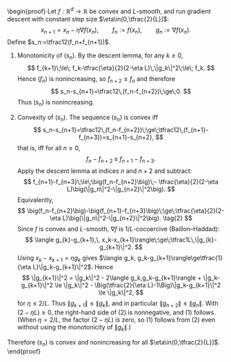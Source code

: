 \begin{proof}
Let $f:\mathbb{R}^d\to\mathbb{R}$ be convex and $L$-smooth, and run gradient descent with constant step size $\eta\in(0,\tfrac{2}{L}]$:
$$
 x_{n+1}=x_n-\eta\nabla f(x_n),\qquad f_n:=f(x_n),\qquad g_n:=\nabla f(x_n).
$$
Define $s_n:=\tfrac12(f_n+f_{n+1})$.

1) Monotonicity of $(s_n)$. By the descent lemma, for any $k\ge0$,
$$
 f_{k+1}\;\le\; f_k-\tfrac{\eta}{2}(2-\eta L)\,\|g_k\|^2\;\le\; f_k.
$$
Hence $(f_n)$ is nonincreasing, so $f_{n+2}\le f_n$ and therefore
$$
 s_n-s_{n+1}=\tfrac12\,(f_n-f_{n+2})\;\ge\;0.
$$
Thus $(s_n)$ is nonincreasing.

2) Convexity of $(s_n)$. The sequence $(s_n)$ is convex iff
$$
 s_n-s_{n+1}=\tfrac12\,(f_n-f_{n+2})\;\ge\;\tfrac12\,(f_{n+1}-f_{n+3})=s_{n+1}-s_{n+2},
$$
that is, iff for all $n\ge0$,
$$
 f_n-f_{n+2}\;\ge\; f_{n+1}-f_{n+3}. \tag{1}
$$
Apply the descent lemma at indices $n$ and $n+2$ and subtract:
$$
 f_{n+1}-f_{n+3}\;\le\;\big(f_n-f_{n+2}\big)\;-
 \tfrac{\eta}{2}(2-\eta L)\big(\|g_n\|^2-\|g_{n+2}\|^2\big).
$$
Equivalently,
$$
 \big(f_n-f_{n+2}\big)-\big(f_{n+1}-f_{n+3}\big)\;\ge\;\tfrac{\eta}{2}(2-\eta L)\big(\|g_n\|^2-\|g_{n+2}\|^2\big). \tag{2}
$$
Since $f$ is convex and $L$-smooth, $\nabla f$ is $1/L$-cocoercive (Baillon–Haddad):
$$
 \langle g_{k}-g_{k+1},\, x_k-x_{k+1}\rangle\;\ge\;\tfrac1L\,\|g_{k}-g_{k+1}\|^2.
$$
Using $x_k-x_{k+1}=\eta g_k$ gives $\langle g_k, g_k-g_{k+1}\rangle\ge\tfrac{1}{\eta L}\|g_k-g_{k+1}\|^2$. Hence
$$
\|g_{k+1}\|^2 = \|g_k\|^2 - 2\langle g_k,g_k-g_{k+1}\rangle + \|g_k-g_{k+1}\|^2
\le \|g_k\|^2 - \Big(\tfrac{2}{\eta L}-1\Big)\|g_k-g_{k+1}\|^2 \le \|g_k\|^2,
$$
for $\eta\le 2/L$. Thus $\|g_{k+1}\|\le\|g_k\|$, and in particular $\|g_{n+2}\|\le\|g_n\|$. With $(2-\eta L)\ge0$, the right-hand side of (2) is nonnegative, and (1) follows. (When $\eta=2/L$, the factor $(2-\eta L)$ is zero, so (1) follows from (2) even without using the monotonicity of $\|g_k\|$.)

Therefore $(s_n)$ is convex and nonincreasing for all $\eta\in(0,\tfrac{2}{L}]$.
\end{proof}